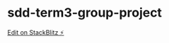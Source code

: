 # sdd-term3-group-project

[Edit on StackBlitz ⚡️](https://stackblitz.com/edit/sdd-term3-group-project)